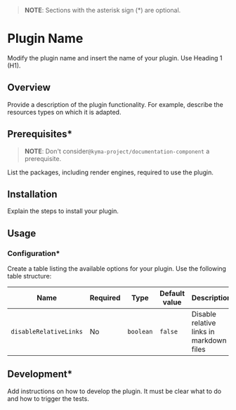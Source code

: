 > **NOTE**: Sections with the asterisk sign (*) are optional.

# Plugin Name

Modify the plugin name and insert the name of your plugin. Use Heading 1 (H1).

## Overview

Provide a description of the plugin functionality. For example, describe the resources types on which it is adapted.

## Prerequisites*

> **NOTE**: Don't consider`@kyma-project/documentation-component` a prerequisite. 

List the packages, including render engines, required to use the plugin. 

## Installation

Explain the steps to install your plugin.

## Usage 

### Configuration*

Create a table listing the available options for your plugin. Use the following table structure:

| Name | Required | Type | Default value | Description |
|---|---|---|---|---|
| `disableRelativeLinks` | No | `boolean` | `false` | Disable relative links in markdown files |

## Development*

Add instructions on how to develop the plugin. It must be clear what to do and how to trigger the tests.
